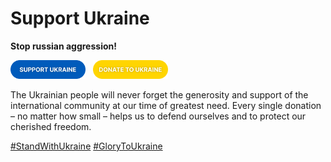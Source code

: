 <h1>Support Ukraine</h1>

<strong>Stop russian aggression!</strong>

<a href="https://war.ukraine.ua/support-ukraine"><img width="120px" src="./static/svg/support.svg" alt="Support Ukraine"></a>
<a style="margin-left: 0.5rem;" href="https://war.ukraine.ua/donate"><img width="120px" src="./static/svg/donation.svg" alt="Donate to Ukraine"></a>

The Ukrainian people will never forget the generosity and support of the international community at our time of greatest need. Every single donation – no matter how small – helps us to defend ourselves and to protect our cherished freedom.

<a href="#">#StandWithUkraine</a>
<a href="#">#GloryToUkraine</a>
